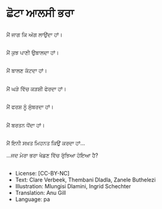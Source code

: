 # ਛੋਟਾ ਆਲਸੀ ਭਰਾ

##
ਮੈਂ ਜਾਗ ਕਿ ਅੱਗ ਲਾਉਂਦਾ ਹਾਂ।

##
ਮੈਂ ਕੁਝ ਪਾਣੀ ਉਬਾਲਦਾ ਹਾਂ।

##
ਮੈਂ ਬਾਲਣ ਕੱਟਦਾ ਹਾਂ।

##
ਮੈਂ ਘੜੇ ਵਿੱਚ ਕੜਸ਼ੀ ਫੇਰਦਾ ਹਾਂ।

##
ਮੈਂ ਫਰਸ਼ ਨੂੰ ਸੁੰਬਰਦਾ ਹਾਂ।

##
ਮੈਂ ਬਰਤਨ ਧੋਂਦਾ ਹਾਂ।

##
ਮੈਂ ਇਨੀ ਸਖ਼ਤ ਮਿਹਨਤ ਕਿਉਂ ਕਰਦਾ ਹਾਂ…

…ਜਦ ਮੇਰਾ ਭਰਾ ਖੇਡਣ ਵਿੱਚ ਰੁੱਝਿਆ ਹੋਇਆ ਹੈ?

##
* License: [CC-BY-NC]
* Text: Clare Verbeek, Thembani Dladla, Zanele Buthelezi
* Illustration: Mlungisi Dlamini, Ingrid Schechter
* Translation: Anu Gill
* Language: pa
